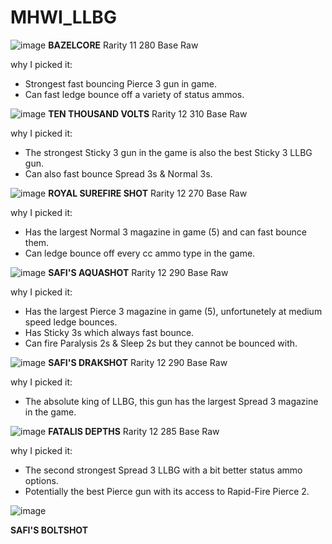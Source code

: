 # MHWI_LLBG

![image](https://github.com/LucianoCirino/MHWI_LLBG/assets/112517630/0e60fb0d-aa86-43b7-a443-24682e8aa738)
**BAZELCORE**
Rarity 11
280 Base Raw


why I picked it:
- Strongest fast bouncing Pierce 3 gun in game.
- Can fast ledge bounce off a variety of status ammos.

![image](https://github.com/LucianoCirino/MHWI_LLBG/assets/112517630/14fcec9d-a255-445b-8084-ecf2d9d7e980)
**TEN THOUSAND VOLTS**
Rarity 12
310 Base Raw

why I picked it:
- The strongest Sticky 3 gun in the game is also the best Sticky 3 LLBG gun.
- Can also fast bounce Spread 3s & Normal 3s.


![image](https://github.com/LucianoCirino/MHWI_LLBG/assets/112517630/cd2c631e-6b84-447c-bbb8-04948fda7797)
**ROYAL SUREFIRE SHOT**
Rarity 12
270 Base Raw

why I picked it:
- Has the largest Normal 3 magazine in game (5) and can fast bounce them.
- Can ledge bounce off every cc ammo type in the game.

![image](https://github.com/LucianoCirino/MHWI_LLBG/assets/112517630/77385904-bebb-4949-8659-c817352130c7)
**SAFI'S AQUASHOT**
Rarity 12
290 Base Raw

why I picked it:
- Has the largest Pierce 3 magazine in game (5), unfortunetely at medium speed ledge bounces.
- Has Sticky 3s which always fast bounce.
- Can fire Paralysis 2s & Sleep 2s but they cannot be bounced with.


![image](https://github.com/LucianoCirino/MHWI_LLBG/assets/112517630/7bb119f6-8984-4890-a4ec-ab44c0cbff53)
**SAFI'S DRAKSHOT**
Rarity 12
290 Base Raw

why I picked it:
- The absolute king of LLBG, this gun has the largest Spread 3 magazine in the game.

![image](https://github.com/LucianoCirino/MHWI_LLBG/assets/112517630/586ef26a-0057-47cd-9bac-7503205301e7)
**FATALIS DEPTHS**
Rarity 12
285 Base Raw

why I picked it:
- The second strongest Spread 3 LLBG with a bit better status ammo options.
- Potentially the best Pierce gun with its access to Rapid-Fire Pierce 2.

![image](https://github.com/LucianoCirino/MHWI_LLBG/assets/112517630/53207281-b8de-4f9e-a18a-93b5cbcf7522)

**SAFI'S BOLTSHOT**
